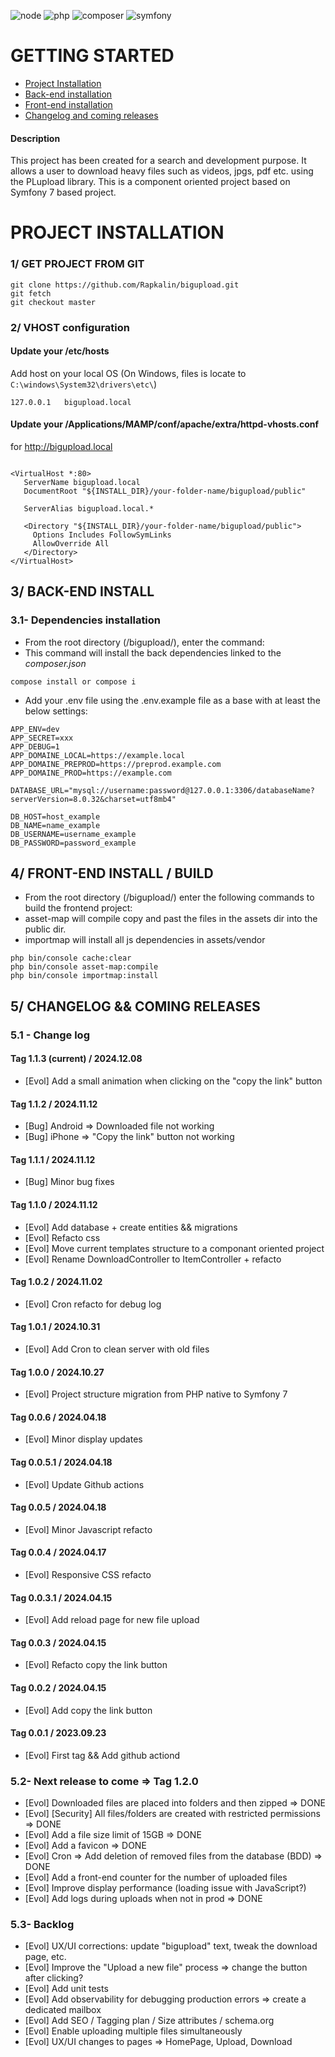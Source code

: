 ![node](https://img.shields.io/badge/nodejs-v8.17.0-122D05.svg?style=flat-square)
![php](https://img.shields.io/badge/PHP-v8.2-828cb7.svg?style=flat-square)
![composer](https://img.shields.io/badge/Composer-v2.3.7-644D31.svg?style=flat-square)
![symfony](https://img.shields.io/badge/Symfony-v7-122D53.svg?style=flat-square)

# GETTING STARTED

* [Project Installation](#installation)
* [Back-end installation](#back-installation)
* [Front-end installation](#front-installation)
* [Changelog and coming releases](#changelog)

#### Description
This project has been created for a search and development purpose.
It allows a user to download heavy files such as videos, jpgs, pdf etc. using the PLupload library.
This is a component oriented project based on Symfony 7 based project.

# <a name="installation"></a>PROJECT INSTALLATION
### 1/ GET PROJECT FROM GIT

```git
git clone https://github.com/Rapkalin/bigupload.git
git fetch
git checkout master
```

### 2/ VHOST configuration
#### Update your /etc/hosts
Add host on your local OS (On Windows, files is locate to `C:\windows\System32\drivers\etc\`)

```
127.0.0.1   bigupload.local
```

#### Update your /Applications/MAMP/conf/apache/extra/httpd-vhosts.conf
for <http://bigupload.local>

```

<VirtualHost *:80>
   ServerName bigupload.local
   DocumentRoot "${INSTALL_DIR}/your-folder-name/bigupload/public"

   ServerAlias bigupload.local.*

   <Directory "${INSTALL_DIR}/your-folder-name/bigupload/public">
     Options Includes FollowSymLinks
     AllowOverride All
   </Directory>
</VirtualHost>

```

## <a name="back-installation"></a> 3/ BACK-END INSTALL
### 3.1- Dependencies installation
- From the root directory (/bigupload/), enter the command:
- This command will install the back dependencies linked to the *composer.json*
```
compose install or compose i
```
- Add your .env file using the .env.example file as a base with at least the below settings:

```
APP_ENV=dev
APP_SECRET=xxx
APP_DEBUG=1
APP_DOMAINE_LOCAL=https://example.local
APP_DOMAINE_PREPROD=https://preprod.example.com
APP_DOMAINE_PROD=https://example.com

DATABASE_URL="mysql://username:password@127.0.0.1:3306/databaseName?serverVersion=8.0.32&charset=utf8mb4"

DB_HOST=host_example
DB_NAME=name_example
DB_USERNAME=username_example
DB_PASSWORD=password_example
```

## <a name="front-installation"></a>4/ FRONT-END INSTALL / BUILD
- From the root directory (/bigupload/) enter the following commands to build the frontend project:
- asset-map will compile copy and past the files in the assets dir into the public dir.
- importmap will install all js dependencies in assets/vendor

```
php bin/console cache:clear 
php bin/console asset-map:compile
php bin/console importmap:install
```

## <a name="changelog"></a> 5/ CHANGELOG && COMING RELEASES
### 5.1 - Change log
#### Tag 1.1.3 (current) / 2024.12.08
- [Evol] Add a small animation when clicking on the "copy the link" button

#### Tag 1.1.2 / 2024.11.12
- [Bug] Android => Downloaded file not working
- [Bug] iPhone => "Copy the link" button  not working

#### Tag 1.1.1 / 2024.11.12
- [Bug] Minor bug fixes

#### Tag 1.1.0 / 2024.11.12
- [Evol] Add database + create entities && migrations
- [Evol] Refacto css
- [Evol] Move current templates structure to a componant oriented project 
- [Evol] Rename DownloadController to ItemController + refacto

#### Tag 1.0.2 / 2024.11.02
- [Evol] Cron refacto for debug log

#### Tag 1.0.1 / 2024.10.31
- [Evol] Add Cron to clean server with old files

#### Tag 1.0.0 / 2024.10.27
- [Evol] Project structure migration from PHP native to Symfony 7

#### Tag 0.0.6 / 2024.04.18
- [Evol] Minor display updates

#### Tag 0.0.5.1 / 2024.04.18
- [Evol] Update Github actions

#### Tag 0.0.5 / 2024.04.18
- [Evol] Minor Javascript refacto 

#### Tag 0.0.4 / 2024.04.17
- [Evol] Responsive CSS refacto

#### Tag 0.0.3.1 / 2024.04.15
- [Evol] Add reload page for new file upload

#### Tag 0.0.3 / 2024.04.15
- [Evol] Refacto copy the link button

#### Tag 0.0.2 / 2024.04.15
- [Evol] Add copy the link button

#### Tag 0.0.1 / 2023.09.23
- [Evol] First tag && Add github actiond

### 5.2- Next release to come => Tag 1.2.0
- [Evol] Downloaded files are placed into folders and then zipped => DONE
- [Evol] [Security] All files/folders are created with restricted permissions => DONE
- [Evol] Add a file size limit of 15GB => DONE
- [Evol] Add a favicon => DONE
- [Evol] Cron => Add deletion of removed files from the database (BDD) => DONE
- [Evol] Add a front-end counter for the number of uploaded files
- [Evol] Improve display performance (loading issue with JavaScript?)
- [Evol] Add logs during uploads when not in prod => DONE

### 5.3- Backlog
- [Evol] UX/UI corrections: update "bigupload" text, tweak the download page, etc.
- [Evol] Improve the "Upload a new file" process => change the button after clicking?
- [Evol] Add unit tests
- [Evol] Add observability for debugging production errors => create a dedicated mailbox
- [Evol] Add SEO / Tagging plan / Size attributes / schema.org
- [Evol] Enable uploading multiple files simultaneously
- [Evol] UX/UI changes to pages => HomePage, Upload, Download
